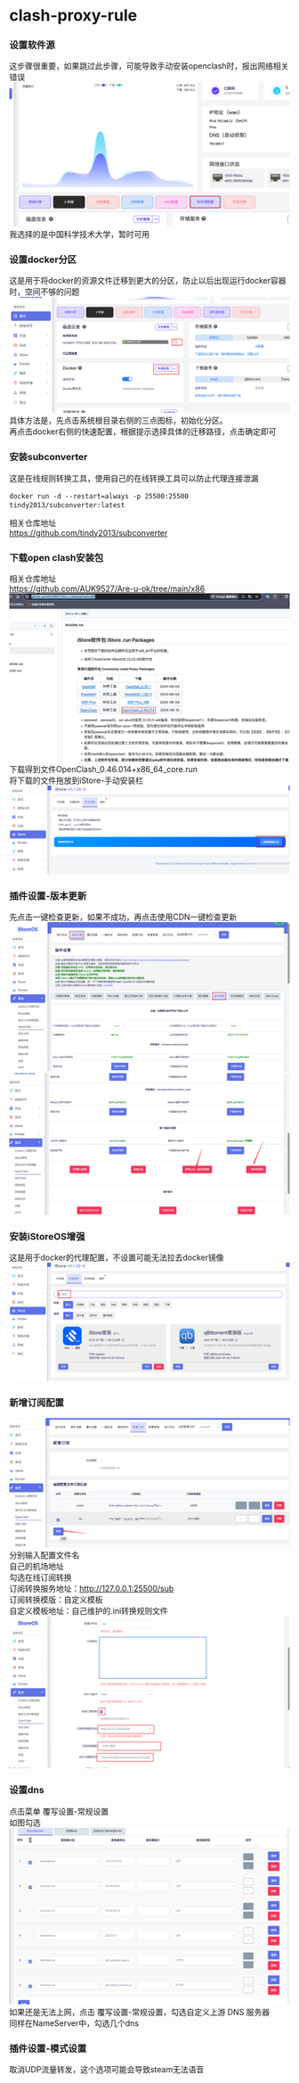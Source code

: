 # clash-proxy-rule

### 设置软件源
这步骤很重要，如果跳过此步骤，可能导致手动安装openclash时，报出网络相关错误  
![img_1.png](resource/img_1.png)  
我选择的是中国科学技术大学，暂时可用  

### 设置docker分区
这是用于将docker的资源文件迁移到更大的分区，防止以后出现运行docker容器时，空间不够的问题  
![img_4.png](resource/img_4.png)
具体方法是，先点击系统根目录右侧的三点图标，初始化分区。  
再点击docker右侧的快速配置，根据提示选择具体的迁移路径，点击确定即可  

### 安装subconverter
这是在线规则转换工具，使用自己的在线转换工具可以防止代理连接泄漏  
```shell
docker run -d --restart=always -p 25500:25500 tindy2013/subconverter:latest
```
相关仓库地址  
https://github.com/tindy2013/subconverter



### 下载open clash安装包
相关仓库地址  
https://github.com/AUK9527/Are-u-ok/tree/main/x86  
![img.png](resource/image.png)
下载得到文件OpenClash_0.46.014+x86_64_core.run  
将下载的文件拖放到iStore-手动安装栏  
![img.png](resource/img.png)

### 插件设置-版本更新
先点击一键检查更新，如果不成功，再点击使用CDN一键检查更新  
![img_7.png](resource/img_7.png)
![img_8.png](resource/img_8.png)

### 安装iStoreOS增强
这是用于docker的代理配置，不设置可能无法拉去docker镜像  
![img_3.png](resource/img_3.png)

### 新增订阅配置
![img_2.png](resource/img_2.png)  
分别输入配置文件名  
自己的机场地址  
勾选在线订阅转换  
订阅转换服务地址：http://127.0.0.1:25500/sub  
订阅转换模版：自定义模板  
自定义模板地址：自己维护的.ini转换规则文件  
![img_5.png](resource/img_5.png)

### 设置dns
点击菜单 覆写设置-常规设置  
如图勾选  
![img_6.png](resource/img_6.png)
如果还是无法上网，点击 覆写设置-常规设置，勾选自定义上游 DNS 服务器  
同样在NameServer中，勾选几个dns  

### 插件设置-模式设置
取消UDP流量转发，这个选项可能会导致steam无法语音  

